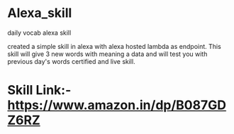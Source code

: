 # Alexa_skill
daily vocab alexa skill

created a simple skill in alexa with alexa hosted lambda as endpoint.
This skill will give 3 new words with meaning a data and will test you with previous day's words
certified and live skill.
# Skill Link:- https://www.amazon.in/dp/B087GDZ6RZ
